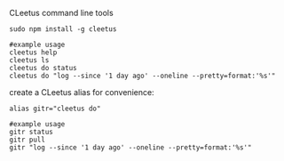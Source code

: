 CLeetus command line tools

```
sudo npm install -g cleetus

#example usage
cleetus help
cleetus ls
cleetus do status
cleetus do "log --since '1 day ago' --oneline --pretty=format:'%s'"
```


create a CLeetus alias for convenience:
```
alias gitr="cleetus do"

#example usage
gitr status
gitr pull
gitr "log --since '1 day ago' --oneline --pretty=format:'%s'"
```
